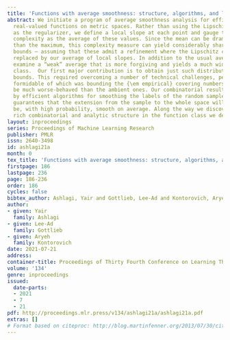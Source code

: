 ```yaml
---
title: 'Functions with average smoothness: structure, algorithms, and learning'
abstract: We initiate a program of average smoothness analysis for efficiently learning
  real-valued functions on metric spaces. Rather than using the Lipschitz constant
  as the regularizer, we define a local slope at each point and gauge the function
  complexity as the average of these values. Since the mean can be dramatically smaller
  than the maximum, this complexity measure can yield considerably sharper generalization
  bounds — assuming that these admit a refinement where the Lipschitz constant is
  replaced by our average of local slopes. In addition to the usual average, we also
  examine a “weak” average that is more forgiving and yields a much wider function
  class.  Our first major contribution is to obtain just such distribution-sensitive
  bounds. This required overcoming a number of technical challenges, perhaps the most
  formidable of which was bounding the {\em empirical} covering numbers, which can
  be much worse-behaved than the ambient ones. Our combinatorial results are accompanied
  by efficient algorithms for smoothing the labels of the random sample, as well as
  guarantees that the extension from the sample to the whole space will continue to
  be, with high probability, smooth on average. Along the way we discover a surprisingly
  rich combinatorial and analytic structure in the function class we define.
layout: inproceedings
series: Proceedings of Machine Learning Research
publisher: PMLR
issn: 2640-3498
id: ashlagi21a
month: 0
tex_title: 'Functions with average smoothness: structure, algorithms, and learning'
firstpage: 186
lastpage: 236
page: 186-236
order: 186
cycles: false
bibtex_author: Ashlagi, Yair and Gottlieb, Lee-Ad and Kontorovich, Aryeh
author:
- given: Yair
  family: Ashlagi
- given: Lee-Ad
  family: Gottlieb
- given: Aryeh
  family: Kontorovich
date: 2021-07-21
address:
container-title: Proceedings of Thirty Fourth Conference on Learning Theory
volume: '134'
genre: inproceedings
issued:
  date-parts:
  - 2021
  - 7
  - 21
pdf: http://proceedings.mlr.press/v134/ashlagi21a/ashlagi21a.pdf
extras: []
# Format based on citeproc: http://blog.martinfenner.org/2013/07/30/citeproc-yaml-for-bibliographies/
---
```


